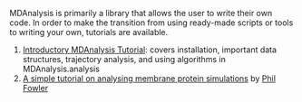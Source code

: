 MDAnalysis is primarily a library that allows the user to write their own code. In order to make the transition from using ready-made scripts or tools to writing your own, tutorials are available.

  1. [Introductory MDAnalysis Tutorial](http://www.MDAnalysis.org/MDAnalysisTutorial/): covers installation, important data structures, trajectory analysis, and using algorithms in MDAnalysis.analysis
  1. [A simple tutorial on analysing membrane protein simulations](http://philipwfowler.wordpress.com/2014/09/03/a-simple-tutorial-on-analysing-membrane-protein-simulations/) by [Phil Fowler](http://philipwfowler.wordpress.com/)

